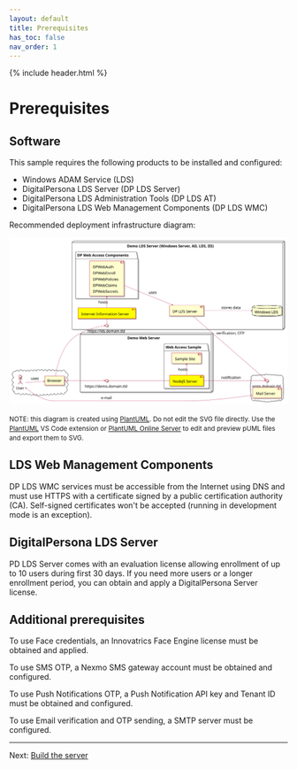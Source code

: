 ```yaml
---
layout: default
title: Prerequisites
has_toc: false
nav_order: 1
---
```

{% include header.html %}  

# Prerequisites

## Software

This sample requires the following products to be installed and configured:

* Windows ADAM Service (LDS)
* DigitalPersona LDS Server (DP LDS Server)
* DigitalPersona LDS Administration Tools (DP LDS AT)
* DigitalPersona LDS Web Management Components (DP LDS WMC)

Recommended deployment infrastructure diagram:

[![Infrastructure](infrastructure.svg)](infrastructure.puml)

<small>NOTE: this diagram is created using [PlantUML](http://plantuml.com/index). Do not edit the SVG file directly.
Use the [PlantUML](https://marketplace.visualstudio.com/items?itemName=jebbs.plantuml) VS Code extension or [PlantUML Online Server](http://www.plantuml.com/plantuml/uml) to edit and preview pUML files and export them to SVG.</small>


## LDS Web Management Components

DP LDS WMC services must be accessible from the Internet using DNS and must use HTTPS with a certificate signed by a public certification authority (CA).
Self-signed certificates won't be accepted (running in development mode is an exception).

## DigitalPersona LDS Server

PD LDS Server comes with an evaluation license allowing enrollment of up to 10 users
during first 30 days. If you need more users or a longer enrollment period, you can obtain and apply a DigitalPersona Server license.

## Additional prerequisites

To use Face credentials, an Innovatrics Face Engine license must be obtained and applied.

To use SMS OTP, a Nexmo SMS gateway account must be obtained and configured.

To use Push Notifications OTP, a Push Notification API key and Tenant ID must be obtained and configured.

To use Email verification and OTP sending, a SMTP server must be configured.

---
Next: [Build the server](./build)
